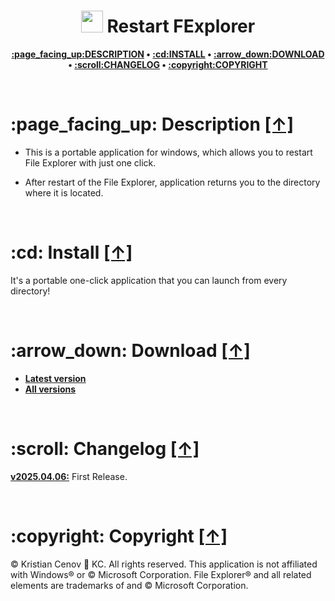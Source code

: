 <h1 align="center"><img src="https://raw.githubusercontent.com/kcenow/restart-fexplorer/main/icon.ico" width="35px" height="35px"> Restart FExplorer</h1>
<p align="center"><b><a href="#page_facing_up-description-">:page_facing_up:DESCRIPTION</a> • <a href="#cd-install-">:cd:INSTALL</a> • <a href="#arrow_down-download-">:arrow_down:DOWNLOAD</a> • <a href="#scroll-changelog-">:scroll:CHANGELOG</a> • <a href="#copyright-copyright-">:copyright:COPYRIGHT</a></b></p>

<br />

<h1>:page_facing_up: Description <a href="#-restart-fexplorer" title="Go to Navigation">[↑]</a></h1>

* This is a portable application for windows, which allows you to restart File Explorer with just one click.

* After restart of the File Explorer, application returns you to the directory where it is located.

<br />

<h1>:cd: Install <a href="#-restart-fexplorer" title="Go to Navigation">[↑]</a></h1>

It's a portable one-click application that you can launch from every directory!

<br />

<h1>:arrow_down: Download <a href="#-restart-fexplorer" title="Go to Navigation">[↑]</a></h1>

* <b>[Latest version](https://github.com/kcenow/restart-fexplorer/releases/tag/v2025.04.06 "Latest version")</b>
* <b>[All versions](https://github.com/kcenow/restart-fexplorer/releases "All versions")</b>

<br />

<h1>:scroll: Changelog <a href="#-restart-fexplorer" title="Go to Navigation">[↑]</a></h1>

<b>[v2025.04.06:](https://github.com/kcenow/restart-fexplorer/releases/tag/v2025.04.06 "Latest version")</b>	First Release.

<br />

<h1>:copyright: Copyright <a href="#-restart-fexplorer" title="Go to Navigation">[↑]</a></h1>
© Kristian Cenov &#128640; KC. All rights reserved. This application is not affiliated with Windows® or © Microsoft Corporation. File Explorer® and all related elements are trademarks of and © Microsoft Corporation.
